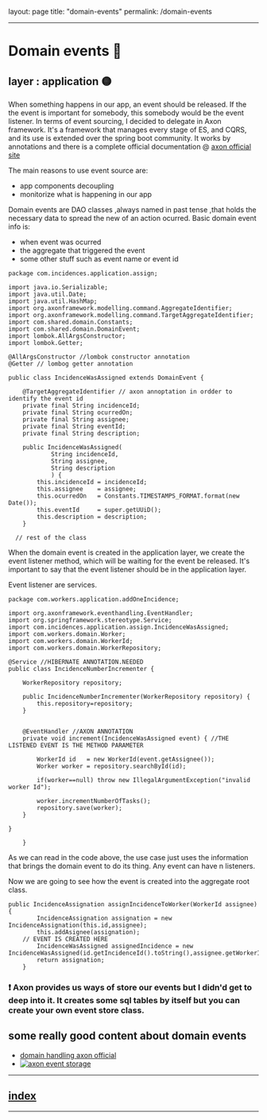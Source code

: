 layout: page
title: "domain-events"
permalink: /domain-events

----

# Domain events 🥳
## layer : application 🟡

When something happens in our app, an event should be released. If the the event is important for somebody, this somebody would be the event listener.
In terms of event sourcing, I decided to delegate in Axon framework.
It's a framework that manages every stage of ES, and CQRS, and its use is extended over the spring boot community.
It works by annotations and there is a complete official documentation @ [axon official site](https://www.axoniq.io/)

The main reasons to use event source are:
- app components decoupling
- monitorize what is happening in our app

Domain events are DAO classes ,always named in past tense ,that holds the necessary data to spread the new of an action ocurred.
Basic domain event info is:
- when event was ocurred
- the aggregate that triggered the event
- some other stuff such as event name or event id

```
package com.incidences.application.assign;

import java.io.Serializable;
import java.util.Date;
import java.util.HashMap;
import org.axonframework.modelling.command.AggregateIdentifier;
import org.axonframework.modelling.command.TargetAggregateIdentifier;
import com.shared.domain.Constants;
import com.shared.domain.DomainEvent;
import lombok.AllArgsConstructor;
import lombok.Getter;

@AllArgsConstructor //lombok constructor annotation
@Getter // lombog getter annotation

public class IncidenceWasAssigned extends DomainEvent {

	@TargetAggregateIdentifier // axon annoptation in ordder to identify the event id
	private final String incidenceId;
	private final String ocurredOn;
	private final String assignee;
	private final String eventId;
	private final String description;
	
	public IncidenceWasAssigned(
			String incidenceId,
			String assignee,
			String description
			) {
		this.incidenceId = incidenceId;
		this.assignee    = assignee;
		this.ocurredOn   = Constants.TIMESTAMPS_FORMAT.format(new Date());
		this.eventId     = super.getUUiD();	
		this.description = description;
	}
  
  // rest of the class
```


When the domain event is created in the application layer, we create the event listener method, which will be waiting for the event be released.
It's important to say that the event listener should be in the application layer. 

Event listener are services.


```
package com.workers.application.addOneIncidence;

import org.axonframework.eventhandling.EventHandler;
import org.springframework.stereotype.Service;
import com.incidences.application.assign.IncidenceWasAssigned;
import com.workers.domain.Worker;
import com.workers.domain.WorkerId;
import com.workers.domain.WorkerRepository;

@Service //HIBERNATE ANNOTATION.NEEDED
public class IncidenceNumberIncrementer {
	
	WorkerRepository repository;
	
	public IncidenceNumberIncrementer(WorkerRepository repository) {
		this.repository=repository;
	}
	
	
	@EventHandler //AXON ANNOTATION
	private void increment(IncidenceWasAssigned event) { //THE LISTENED EVENT IS THE METHOD PARAMETER
		
		WorkerId id   = new WorkerId(event.getAssignee());
		Worker worker = repository.searchById(id);
		
		if(worker==null) throw new IllegalArgumentException("invalid worker Id");
		
		worker.incrementNumberOfTasks();	
		repository.save(worker);
	}
	
}
		
	}
```
As we can read in the code above, the use case just uses the information that brings the domain event to do its thing.
Any event can have n listeners.

Now we are going to see how the event is created into the aggregate root class.

```
public IncidenceAssignation assignIncidenceToWorker(WorkerId assignee) {
		IncidenceAssignation assignation = new IncidenceAssignation(this.id,assignee); 
		this.addAsignee(assignation);
    // EVENT IS CREATED HERE
		IncidenceWasAssigned assignedIncidence = new IncidenceWasAssigned(id.getIncidenceId().toString(),assignee.getWorkerId(),description.description);
		return assignation;
	}
```

### ❗ Axon provides us ways of store our events but I didn'd get to deep into it. It creates some sql tables by itself but you can create your own event store class.


## some really good content about domain events
- [domain handling axon official](https://docs.axoniq.io/reference-guide/v/4.0/implementing-domain-logic/event-handling/dispatching-events)
- [![axon event storage](http://img.youtube.com/vi/zUSWsJteRfw/0.jpg)](http://www.youtube.com/watch?v=zUSWsJteRfw "axon event storage")

---
## [index](https://jmiquis.github.io/TFG-DDD-Theoretical/) 
---
